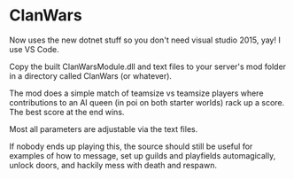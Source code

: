# ClanWars

Now uses the new dotnet stuff so you don't need visual studio 2015, yay!  I use VS Code.

Copy the built ClanWarsModule.dll and text files to your server's mod folder in a directory called ClanWars (or whatever).

The mod does a simple match of teamsize vs teamsize players where contributions to an AI queen (in poi on both starter worlds) rack up a score.  The best score at the end wins.

Most all parameters are adjustable via the text files.

If nobody ends up playing this, the source should still be useful for examples of how to message, set up guilds and playfields automagically, unlock doors, and hackily mess with death and respawn.
